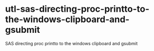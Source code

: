 # utl-sas-directing-proc-printto-to-the-windows-clipboard-and-gsubmit
SAS directing proc printto to the windows clipboard and gsubmit
